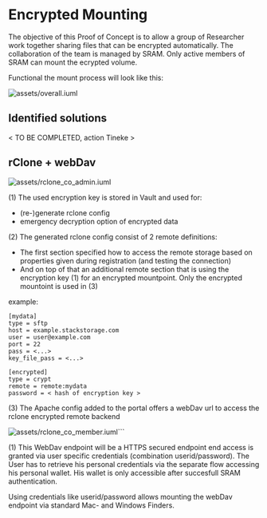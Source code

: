 
# Encrypted Mounting

The objective of this Proof of Concept is to allow a group of Researcher work together sharing files that can be encrypted automatically.
The collaboration of the team is managed by SRAM. Only active members of SRAM can mount the ecrypted volume.

Functional the mount process will look like this:


![assets/overall.iuml](https://www.plantuml.com/plantuml/proxy?cache=no&src=https://raw.github.com/HarryKodden/encrypted-mounting/main/assets/overall.iuml)

## Identified solutions

< TO BE COMPLETED, action Tineke >

## rClone + webDav


![assets/rclone_co_admin.iuml](https://www.plantuml.com/plantuml/proxy?cache=no&src=https://raw.github.com/HarryKodden/encrypted-mounting/main/assets/rclone_co_admin.iuml)

(1) The used encryption key is stored in Vault and used for:
* (re-)generate rclone config
* emergency decryption option of encrypted data

(2) The generated rclone config consist of 2 remote definitions:
* The first section specified how to access the remote storage based on properties given during registration (and testing the connection)
* And on top of that an additional remote section that is using the encryption key (1) for an encrypted mountpoint. Only the encrypted mountoint is used in (3)
 
 example:

```rclone
[mydata]
type = sftp
host = example.stackstorage.com
user = user@example.com
port = 22
pass = <...>
key_file_pass = <...>

[encrypted]
type = crypt
remote = remote:mydata
password = < hash of encryption key >
``` 

(3) The Apache config added to the portal offers a webDav url to access the rclone encrypted remote backend



![assets/rclone_co_member.iuml](https://www.plantuml.com/plantuml/proxy?cache=no&src=https://raw.github.com/HarryKodden/encrypted-mounting/main/assets/rclone_co_member.iuml)``` 

(1) This WebDav endpoint will be a HTTPS secured endpoint end access is granted via user specific credentials (combination userid/password). The User has to retrieve his personal credentials via the separate flow accessing his personal wallet.
His wallet is only accessible after succesfull SRAM authentication.

Using credentials like userid/password allows mounting the webDav endpoint via standard Mac- and Windows Finders.